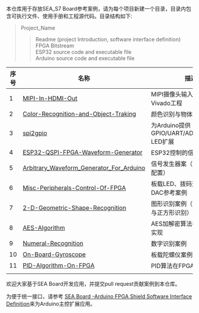 本仓库用于存放SEA_S7 Board参考案例，请为每个项目新建一个目录，目录内包含可执行文件、使用手册和工程源代码。目录结构如下:
  > Project_Name
  > > Readme (project Introduction, software interface definition)  
  > > FPGA Bitstream   
  > > ESP32 source code and executable file  
  > > Arduino source code and executable file   



| 序号 | 名称                                                         | 描述                                       |
| ---- | ------------------------------------------------------------ | ------------------------------------------ |
| 1    | [MIPI-In-HDMI-Out](/MIPI-In-HDMI-Out)                        | MIPI摄像头输入与HDMI输出Vivado工程         |
| 2    | [Color-Recognition-and-Object-Traking](/Color-Recognition-and-Object-Traking)                      | 颜色识别与物体追踪案例                     |
| 3    | [spi2gpio](/spi2gpio)                                        | 为Arduino提供GPIO/UART/ADC/DAC/RGB-LED扩展 |
| 4    | [ESP32-QSPI-FPGA-Waveform-Generator](/ESP32-QSPI-FPGA-Waveform-Generator) | ESP32控制的信号发生器案例                  |
| 5    | [Arbitrary_Waveform_Generator_For_Arduino](/Arbitrary_Waveform_Generator_For_Arduino) | 信号发生器案（需要Arduino配置）            |
| 6    | [Misc-Peripherals-Control-Of-FPGA](/Misc-Peripherals-Control-Of-FPGA) | 板载LED、拨码开关、ADC与DAC参考案例        |
| 7    | [2-D-Geometric-Shape-Recognition](/2-D-Geometric-Shape-Recognition) | 图形识别案例（三角形、圆形与正方形识别）   |
| 8    | [AES-Algorithm](/AES-Algorithm)                              | AES加解密算法在FPGA内的实现                |
| 9    | [Numeral-Recognition](/Numeral-Recognition)                  | 数字识别案例                               |
| 10   | [On-Board-Gyroscope](/On-Board-Gyroscope)                    | 板载陀螺仪案例                             |
| 11   | [PID-Algorithm-On-FPGA](/PID-Algorithm-On-FPGA)              | PID算法在FPGA内的实现                      |
|      |                                                              |                                            |

欢迎大家基于SEA Board开发应用，并提交pull request贡献案例到本仓库。    

为便于统一接口，请参考 [SEA Board -Arduino FPGA Shield Software Interface Definition](SEA-Board-Arduino-FPGA-Shield-Software-Interface-Definition.md)来为Arduino主控扩展应用。

